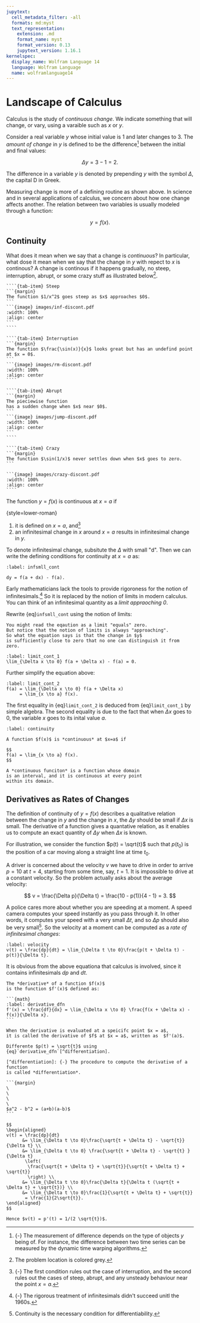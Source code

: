 ```yaml
---
jupytext:
  cell_metadata_filter: -all
  formats: md:myst
  text_representation:
    extension: .md
    format_name: myst
    format_version: 0.13
    jupytext_version: 1.16.1
kernelspec:
  display_name: Wolfram Language 14
  language: Wolfram Language
  name: wolframlanguage14
---
```


# Landscape of Calculus

Calculus is the study of *continuous change*.
We indicate something that will change,
or vary, using a varaible such as $x$ or $y$.

Consider a real variable $y$ 
whose initial value is $1$ and later changes to $3$.
The *amount of change* in $y$ is defined to 
be the difference[^distance] between the initial and final values:

$$
\Delta y = 3 - 1 = 2.
$$

The difference in a variable $y$ is denoted by prepending
$y$ with the symbol $\Delta$, the capital D in Greek.

[^distance]: {-} The measurement of difference depends on
the type of objects $y$ being of.
For instance, the difference between two time series can
be measured by the dynamic time warping algorithms.

Measuring change is more of a defining routine as shown above.
In science and in several applications of calculus,
we concern about how one change affects another.
The relation between two variables is usually modeled through
a function:

$$
y = f(x).
$$

## Continuity 

What does it mean when we say that a change is *continuous*?
In particular, what dose it mean when we say that the change in $y$
with repect to $x$ is continous?
A change is continous if it happens gradually, 
no steep, interruption, abrupt, or some crazy stuff as illustrated below[^discont-exmp-epilog].

[^discont-exmp-epilog]: The problem location is colored grey.

`````{tab-set}
````{tab-item} Steep
```{margin}
The function $1/x^2$ goes steep as $x$ approaches $0$.
```
```{image} images/inf-discont.pdf
:width: 100%
:align: center
```
````

````{tab-item} Interruption
```{margin}
The function $\frac{\sin(x)}{x}$ looks great but has an undefind point at $x = 0$.
```
```{image} images/rm-discont.pdf
:width: 100%
:align: center
````

````{tab-item} Abrupt
```{margin}
The pieciewise function 
has a sudden change when $x$ near $0$.
```
```{image} images/jump-discont.pdf
:width: 100%
:align: center
```
````

````{tab-item} Crazy
```{margin}
The function $\sin(1/x)$ never settles down when $x$ goes to zero.
```

```{image} images/crazy-discont.pdf
:width: 100%
:align: center
````
`````

The function $y = f(x)$ is continuous at $x = a$
if

{style=lower-roman}
1. it is defined on $x=a$, and[^cont-inf-conds]
2. an infinitesimal change in $x$ around $x=a$
  results in infinitesimal change in $y$.

[^cont-inf-conds]: {-} The first condition rules out the case of interruption,
and the second rules out the cases of steep, abrupt, 
and any unsteady behaviour near the point $x=a$.

To denote infinitesimal change, subsitute the $\Delta$ with small "d".
Then we can write the defining conditions for continuity at $x = a$ as:

```{math}
:label: infsmll_cont

dy = f(a + dx) - f(a).
```

[^test-infsmll-cont]: {-} You should verify 
this definition by examine the above examples
of discontinuities at the problem points.

Early mathematicians lack the tools to provide 
rigoroness for the notion of infinitesimals.[^infsmll-rebrand]
So it is replaced by the notion of limits in modern calculus.
You can think of an infinitesimal quantity as 
a *limit appraoching $0$*.

Rewrite {eq}`infsmll_cont` using the notion of limits:

```{margin}
You might read the eqaution as a limit "equals" zero.
But notice that the notion of limits is always "approaching".
So what the equation says is that the change in $y$
is sufficiently close to zero that no one can distinguish it from zero.
```

```{math}
:label: limit_cont_1
\lim_{\Delta x \to 0} f(a + \Delta x) - f(a) = 0.
```

Further simplify the equation above:

```{math}
:label: limit_cont_2
f(a) = \lim_{\Delta x \to 0} f(a + \Delta x)
     = \lim_{x \to a} f(x). 
```

The first equality in {eq}`limit_cont_2` is deduced from {eq}`limit_cont_1`
by simple algebra.
The second equality is due to the fact that when $\Delta x$ goes to $0$,
the variable $x$ goes to its inital value $a$.

[^infsmll-rebrand]: {-} The rigorous treatment of infinitesimals
didn't succeed unitl the 1960s.


```{prf:definition} Continuity
:label: continuity

A function $f(x)$ is *continuous* at $x=a$ if

$$
f(a) = \lim_{x \to a} f(x).
$$

A *continuous funciton* is a function whose domain
is an interval, and it is continuous at every point
within its domain.
```

## Derivatives as Rates of Changes

The definition of continuity of $y = f(x)$ describes 
a qualitative relation between the change in $y$ and the change in $x$,
the $\Delta y$ should be small if $\Delta x$ is small.
The derivative of a function gives a quantative relation,
as it enables us to compute an exact quantity of $\Delta y$ when $\Delta x$ is known.  

For illustration, we consider the function $p(t) = \sqrt{t}$ 
such that $p(t_0)$ is the position of
a car moving along a straight line at time $t_0$.

A driver is concerned about the velocity $v$ we have to drive in order to 
arrive $p = 10$ at $t = 4$, starting from some time, say, $t = 1$.
It is impossible to drive at a constant velocity.
So the problem actually asks about the average velocity:

$$ 
v = \frac{\Delta p}{\Delta t} = \frac{10 - p(1)}{4 - 1} = 3.
$$


A police cares more about whether you are speeding at a moment.
A speed camera computes your speed instantly as you pass through it.
In other words, it computes your speed with a very small $\Delta t$,
and so $\Delta p$ should also be very small[^diff-cont].
So the velocity at a moment can be computed as a *rate of infinitesimal changes*:

```{math}
:label: velocity
v(t) = \frac{dp}{dt} = \lim_{\Delta t \to 0}\frac{p(t + \Delta t) - p(t)}{\Delta t}.
```

[^diff-cont]: Continuity is the necessary condition for differentiability.

It is obvious from the above equationa that calculus is involved, 
since it contains infinitesimals $dp$ and $dt$.


````{prf:definition} Derivatives
The *derivative* of a function $f(x)$ 
is the function $f'(x)$ defined as:

```{math}
:label: derivative_dfn
f'(x) = \frac{df}{dx} = \lim_{\Delta x \to 0} \frac{f(x + \Delta x) - f(x)}{\Delta x}.
```

When the derivative is evaluated at a speicifc point $x = a$,
it is called the derivative of $f$ at $x = a$, written as  $f'(a)$.
````

````{prf:example} 
Differente $p(t) = \sqrt{t}$ using {eq}`derivative_dfn`[^differentiation].

[^differentiation]: {-} The procedure to compute the derivative of a function
is called *differentiation*.

```{margin}
\
\
\
\
$a^2 - b^2 = (a+b)(a-b)$
```

$$
\begin{aligned}
v(t) = \frac{dp}{dt} 
      &= \lim_{\Delta t \to 0}\frac{\sqrt{t + \Delta t} - \sqrt{t}}{\Delta t} \\
      &= \lim_{\Delta t \to 0} \frac{\sqrt{t + \Delta t} - \sqrt{t} }{\Delta t}
       \left(
        \frac{\sqrt{t + \Delta t} + \sqrt{t}}{\sqrt{t + \Delta t} + \sqrt{t}} 
        \right) \\
      &= \lim_{\Delta t \to 0}\frac{\Delta t}{\Delta t (\sqrt{t + \Delta t} + \sqrt{t})} \\
      &= \lim_{\Delta t \to 0}\frac{1}{\sqrt{t + \Delta t} + \sqrt{t}}
       = \frac{1}{2\sqrt{t}}.
\end{aligned}
$$

Hence $v(t) = p'(t) = 1/(2 \sqrt{t})$.
````

